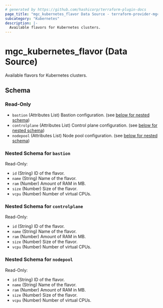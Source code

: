 ```yaml
---
# generated by https://github.com/hashicorp/terraform-plugin-docs
page_title: "mgc_kubernetes_flavor Data Source - terraform-provider-mgc"
subcategory: "Kubernetes"
description: |-
  Available flavors for Kubernetes clusters.
---
```


# mgc_kubernetes_flavor (Data Source)

Available flavors for Kubernetes clusters.



<!-- schema generated by tfplugindocs -->
## Schema

### Read-Only

- `bastion` (Attributes List) Bastion configuration. (see [below for nested schema](#nestedatt--bastion))
- `controlplane` (Attributes List) Control plane configuration. (see [below for nested schema](#nestedatt--controlplane))
- `nodepool` (Attributes List) Node pool configuration. (see [below for nested schema](#nestedatt--nodepool))

<a id="nestedatt--bastion"></a>
### Nested Schema for `bastion`

Read-Only:

- `id` (String) ID of the flavor.
- `name` (String) Name of the flavor.
- `ram` (Number) Amount of RAM in MB.
- `size` (Number) Size of the flavor.
- `vcpu` (Number) Number of virtual CPUs.


<a id="nestedatt--controlplane"></a>
### Nested Schema for `controlplane`

Read-Only:

- `id` (String) ID of the flavor.
- `name` (String) Name of the flavor.
- `ram` (Number) Amount of RAM in MB.
- `size` (Number) Size of the flavor.
- `vcpu` (Number) Number of virtual CPUs.


<a id="nestedatt--nodepool"></a>
### Nested Schema for `nodepool`

Read-Only:

- `id` (String) ID of the flavor.
- `name` (String) Name of the flavor.
- `ram` (Number) Amount of RAM in MB.
- `size` (Number) Size of the flavor.
- `vcpu` (Number) Number of virtual CPUs.
